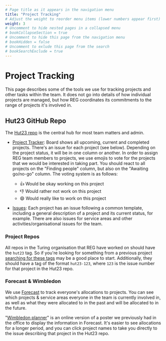 ```yaml
---
# Page title as it appears in the navigation menu
title: "Project Tracking"
# Adjust the weight to reorder menu items (lower numbers appear first)
weight: 3
# Uncomment to hide nested pages in a collapsed menu
# bookCollapseSection = true
# Uncomment to hide this page from the navigation menu
# bookHidden = false
# Uncomment to exlude this page from the search
# bookSearchExclude = true
---
```


# Project Tracking

This page describes some of the tools we use for tracking projects and other tasks within the team. It does not go into details of how individual projects are managed, but how REG coordinates its commitments to the range of projects it's involved in.

## Hut23 GitHub Repo

The [Hut23 repo](https://github.com/alan-turing-institute/Hut23) is the central hub for most team matters and admin.

- [Project Tracker](https://github.com/alan-turing-institute/Hut23/projects/2): Board shows all upcoming, current and completed projects. There's an issue for each project (see below). Depending on the project status, it will be in one column or another. In order to assign REG team members to projects, we use emojis to vote for the projects that we would be interested in taking part. You should react to all projects on the "Finding people" column, but also on the "Awaiting go/no-go" column. The voting system is as follows:

  - :thumbsup: Would be okay working on this project
  - :thumbsdown: Would rather not work on this project
  - :smile: Would really like to work on this project

- [Issues](https://github.com/alan-turing-institute/Hut23/issues): Each project has an issue following a common template, including a general description of a project and its current status, for example. There are also issues for service areas and other activities/organisational issues for the team.

### Project Repos

All repos in the Turing organisation that REG have worked on should have the `hut23` tag.
So if you're looking for something from a previous project [searching for these tags](https://github.com/search?q=topic%3Ahut23+org%3Aalan-turing-institute&type=Repositories) may be a good place to start.
Additionally, they should have a tag of the format `hut23-123`, where `123` is the issue number for that project in the Hut23 repo.

### Forecast & Wimbledon

We use [Forecast](https://forecastapp.com/974183/schedule/projects) to track everyone's allocations to projects.
You can see which projects & service areas everyone in the team is currently involved in, as well as what they were allocated to in the past and will be allocated to in the future.

"[Wimbledon planner](https://wimbledon-planner.azurewebsites.net/)" is an online version of a poster we previously had in the office to display the information in Forecast.
It's easier to see allocations for a longer period, and you can click project names to take you directly to the issue describing that project in the Hut23 repo.
